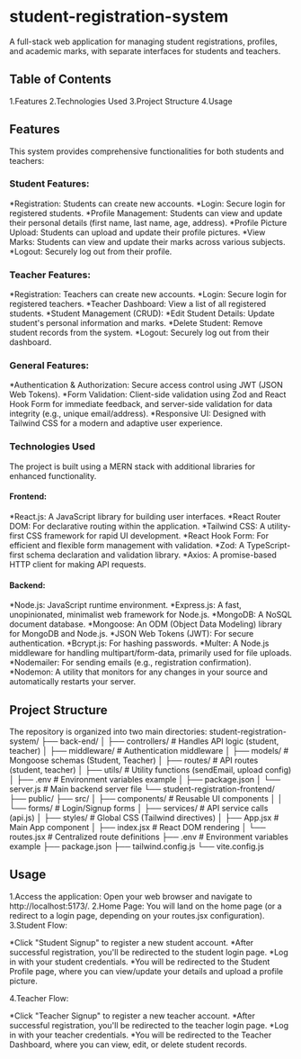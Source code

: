# student-registration-system

A full-stack web application for managing student registrations, profiles, and academic marks, with separate interfaces for students and teachers.

## Table of Contents

1.Features
2.Technologies Used
3.Project Structure
4.Usage

## Features
This system provides comprehensive functionalities for both students and teachers:
### Student Features:
*Registration: Students can create new accounts.
*Login: Secure login for registered students.
*Profile Management: Students can view and update their personal details (first name, last name, age, address).
*Profile Picture Upload: Students can upload and update their profile pictures.
*View Marks: Students can view and update their marks across various subjects.
*Logout: Securely log out from their profile.
### Teacher Features:
*Registration: Teachers can create new accounts.
*Login: Secure login for registered teachers.
*Teacher Dashboard: View a list of all registered students.
*Student Management (CRUD):
*Edit Student Details: Update student's personal information and marks.
*Delete Student: Remove student records from the system.
*Logout: Securely log out from their dashboard.

### General Features:
*Authentication & Authorization: Secure access control using JWT (JSON Web Tokens).
*Form Validation: Client-side validation using Zod and React Hook Form for immediate feedback, and server-side validation for data integrity (e.g., unique email/address).
*Responsive UI: Designed with Tailwind CSS for a modern and adaptive user experience.

### Technologies Used
The project is built using a MERN stack with additional libraries for enhanced functionality.
#### Frontend:
*React.js: A JavaScript library for building user interfaces.
*React Router DOM: For declarative routing within the application.
*Tailwind CSS: A utility-first CSS framework for rapid UI development.
*React Hook Form: For efficient and flexible form management with validation.
*Zod: A TypeScript-first schema declaration and validation library.
*Axios: A promise-based HTTP client for making API requests.
#### Backend:
*Node.js: JavaScript runtime environment.
*Express.js: A fast, unopinionated, minimalist web framework for Node.js.
*MongoDB: A NoSQL document database.
*Mongoose: An ODM (Object Data Modeling) library for MongoDB and Node.js.
*JSON Web Tokens (JWT): For secure authentication.
*Bcrypt.js: For hashing passwords.
*Multer: A Node.js middleware for handling multipart/form-data, primarily used for file uploads.
*Nodemailer: For sending emails (e.g., registration confirmation).
*Nodemon: A utility that monitors for any changes in your source and automatically restarts your server.

## Project Structure
The repository is organized into two main directories:
student-registration-system/
├── back-end/
│   ├── controllers/         # Handles API logic (student, teacher)
│   ├── middleware/          # Authentication middleware
│   ├── models/              # Mongoose schemas (Student, Teacher)
│   ├── routes/              # API routes (student, teacher)
│   ├── utils/               # Utility functions (sendEmail, upload config)
│   ├── .env                 # Environment variables example
│   ├── package.json
│   └── server.js            # Main backend server file
└── student-registration-frontend/
    ├── public/
    ├── src/
    │   ├── components/      # Reusable UI components
    │   │   └── forms/       # Login/Signup forms
    │   ├── services/        # API service calls (api.js)
    │   ├── styles/          # Global CSS (Tailwind directives)
    │   ├── App.jsx          # Main App component
    │   ├── index.jsx        # React DOM rendering
    │   └── routes.jsx       # Centralized route definitions
    ├── .env                 # Environment variables example
    ├── package.json
    ├── tailwind.config.js
    └── vite.config.js

## Usage
1.Access the application: Open your web browser and navigate to http://localhost:5173/.
2.Home Page: You will land on the home page (or a redirect to a login page, depending on your routes.jsx configuration).
3.Student Flow:

*Click "Student Signup" to register a new student account.
*After successful registration, you'll be redirected to the student login page.
*Log in with your student credentials.
*You will be redirected to the Student Profile page, where you can view/update your details and upload a profile picture.

4.Teacher Flow:

*Click "Teacher Signup" to register a new teacher account.
*After successful registration, you'll be redirected to the teacher login page.
*Log in with your teacher credentials.
*You will be redirected to the Teacher Dashboard, where you can view, edit, or delete student records.




